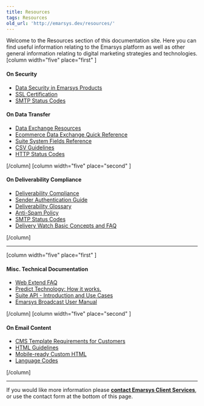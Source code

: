 ```yaml
---
title: Resources
tags: Resources
old_url: 'http://emarsys.dev/resources/'
---
```


Welcome to the Resources section of this documentation site. Here you can find useful information relating to the Emarsys platform as well as other general information relating to digital marketing strategies and technologies. [column width="five" place="first" ]

#### On Security

- [Data Security in Emarsys Products](/Resources/data-security.md "Data Security in Emarsys Products")
- [SSL Certification](/Resources/ssl-certificates.md "SSL Certification")
- [SMTP Status Codes](/Resources/smtp-status-codes.md "SMTP Status Codes")

#### On Data Transfer

- [Data Exchange Resources](/Getting%20Started/data-exchange.md "Data Exchange Resources")
- [Ecommerce Data Exchange Quick Reference](/SmartInsight/data-quick-ref.md "Data Exchange Quick Reference Guide")
- [Suite System Fields Reference](/Uncategorized/system-fields.md "Suite System Fields Reference")
- [CSV Guidelines](/Resources/csv-files.md "CSV Guidelines")
- [HTTP Status Codes](/Resources/http-status-codes.md "HTTP Status Codes")

 [/column] [column width="five" place="second" ]

#### On Deliverability Compliance

- [Deliverability Compliance](/Getting%20Started/deliverability.md "Deliverability Compliance")
- [Sender Authentication Guide](/Resources/sender-authentication-guide.md "Sender Authentication Guide")
- [Deliverability Glossary](/Resources/glossary.md "Deliverability Glossary")
- [Anti-Spam Policy](/Resources/anti-spam-policy.md "Anti-Spam Policy")
- [SMTP Status Codes](/Resources/smtp-status-codes.md "SMTP Status Codes")
- [Delivery Watch Basic Concepts and FAQ](/DeliveryWatch/delivery-watch-basic-concepts-and-faq.md "Delivery Watch Basic Concepts and FAQ")<a name="misc"></a>

 [/column]

- - - - - -

 [column width="five" place="first" ]

#### Misc. Technical Documentation

- [Web Extend FAQ](/Getting%20Started/faq.md "WE_Web Extend – FAQs")
- [Predict Technology: How it works.](/Predict/technology.md "Predict Technology")
- [Suite API - Introduction and Use Cases](/Getting%20Started/use-cases.md "API Use Cases")
- [Emarsys Broadcast User Manual](/Broadcast/broadcast-user-manual.md "Broadcast User Manual")

 [/column] [column width="five" place="second" ]

#### On Email Content

- [CMS Template Requirements for Customers](/Suite/template-requirements.md "CMS Template Requirements")
- [HTML Guidelines](/Suite/html-guidelines.md "Guidelines for HTML Email")
- [Mobile-ready Custom HTML](/WebExtend/custom-html.md "Mobile-optimized Custom HTML")
- [Language Codes](/Resources/language-codes.md "Language Codes")

 [/column]

- - - - - -

If you would like more information please <span style="text-decoration: underline;">**[contact Emarsys Client Services](http://www.emarsys.com/en/demo/)**</span>, or use the contact form at the bottom of this page.